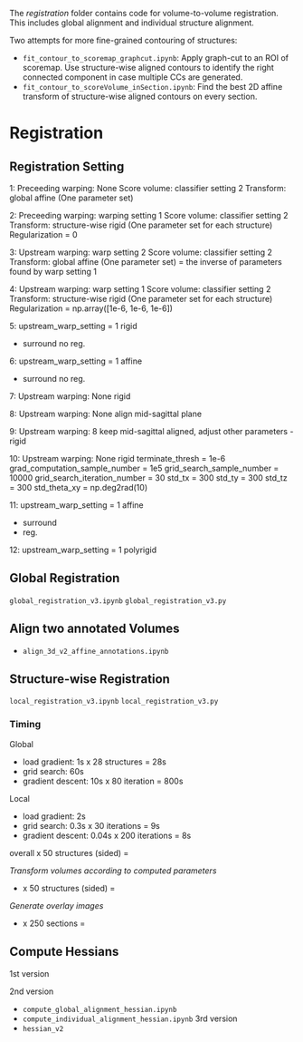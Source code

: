 The *registration* folder contains code for volume-to-volume registration. This includes global alignment and individual structure alignment.

Two attempts for more fine-grained contouring of structures:
- `fit_contour_to_scoremap_graphcut.ipynb`: Apply graph-cut to an ROI of scoremap. Use structure-wise aligned contours to identify the right connected component in case multiple CCs are generated.
- `fit_contour_to_scoreVolume_inSection.ipynb`: Find the best 2D affine transform of structure-wise aligned contours on every section.

# Registration

## Registration Setting ##

1:
Preceeding warping: None
Score volume: classifier setting 2
Transform: global affine (One parameter set)

2:
Preceeding warping: warping setting 1
Score volume: classifier setting 2
Transform: structure-wise rigid (One parameter set for each structure)
Regularization = 0

3:
Upstream warping: warp setting 2
Score volume: classifier setting 2
Transform: global affine (One parameter set) = the inverse of parameters found by warp setting 1

4:
Upstream warping: warp setting 1
Score volume: classifier setting 2
Transform: structure-wise rigid (One parameter set for each structure)
Regularization = np.array([1e-6, 1e-6, 1e-6])

5:
upstream_warp_setting = 1
rigid
+ surround
no reg.

6:
upstream_warp_setting = 1
affine
+ surround
no reg.

7:
Upstream warping: None
rigid

8:
Upstream warping: None
align mid-sagittal plane

9:
Upstream warping: 8
keep mid-sagittal aligned, adjust other parameters - rigid

10:
Upstream warping: None
rigid
terminate_thresh = 1e-6
grad_computation_sample_number = 1e5
grid_search_sample_number = 10000
grid_search_iteration_number = 30
std_tx = 300
std_ty = 300
std_tz = 300
std_theta_xy = np.deg2rad(10)

11:
upstream_warp_setting = 1
affine
+ surround
+ reg.

12:
upstream_warp_setting = 1
polyrigid

## Global Registration

`global_registration_v3.ipynb`
`global_registration_v3.py`

## Align two annotated Volumes
- `align_3d_v2_affine_annotations.ipynb`

## Structure-wise Registration

`local_registration_v3.ipynb`
`local_registration_v3.py`

### Timing

Global
- load gradient: 1s x 28 structures = 28s
- grid search: 60s
- gradient descent: 10s x 80 iteration = 800s

Local
- load gradient: 2s
- grid search: 0.3s x 30 iterations = 9s
- gradient descent: 0.04s x 200 iterations = 8s

overall x 50 structures (sided) =

*Transform volumes according to computed parameters*
- x 50 structures (sided) =

*Generate overlay images*
- x 250 sections =

## Compute Hessians
1st version

2nd version
- `compute_global_alignment_hessian.ipynb`
- `compute_individual_alignment_hessian.ipynb`
3rd version
- `hessian_v2`
